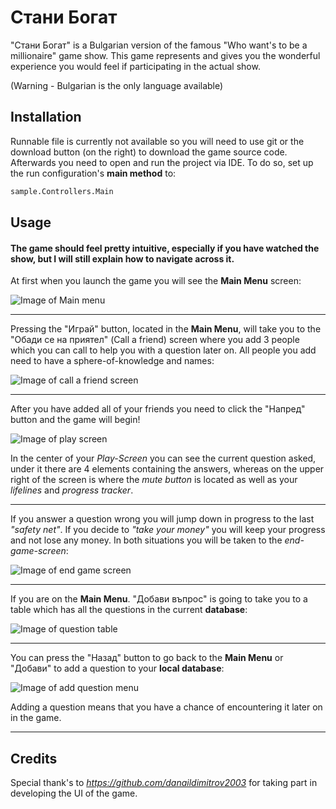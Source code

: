 # Стани Богат

"Стани Богат" is a Bulgarian version of the famous "Who want's to be a millionaire" game show. This game represents and gives you the wonderful experience you would feel if participating in the actual show. 

(Warning - Bulgarian is the only language available)

## Installation

Runnable file is currently not available so you will need to use git or the download button (on the right) to download the game source code. Afterwards you need to open and run the project via IDE. To do so, set up the run configuration's **main method** to:

```bash
sample.Controllers.Main
```

## Usage
#### The game should feel pretty intuitive, especially if you have watched the show, but I will still explain how to navigate across it.

At first when you launch the game you will see the **Main Menu** screen:

![Image of Main menu](https://scontent.fsof9-1.fna.fbcdn.net/v/t1.15752-9/119018956_2649885165282597_1766435756098614482_n.png?_nc_cat=110&_nc_sid=ae9488&_nc_ohc=CfG_lGAOzgYAX-RPRuk&_nc_ht=scontent.fsof9-1.fna&oh=dfcc5417f01d30015abffb2efbef7e4d&oe=5FA7A964)

----------------------------------------
Pressing the "Играй" button, located in the **Main Menu**, will take you to the "Обади се на приятел" (Call a friend) screen where you add 3 people which you can call to help you with a question later on. All people you add need to have a sphere-of-knowledge and names:

![Image of call a friend screen](https://scontent.fsof9-1.fna.fbcdn.net/v/t1.15752-9/118990822_400337857615502_3875881017116430278_n.png?_nc_cat=103&_nc_sid=b96e70&_nc_ohc=YlTgLkx6MA8AX_rhNIk&_nc_ht=scontent.fsof9-1.fna&oh=fae896a7d00831ef8a375436c3375092&oe=5F7BFB0F)

----------------------------------------
After you have added all of your friends you need to click the "Напред" button and the game will begin!

![Image of play screen](https://scontent.fsof9-1.fna.fbcdn.net/v/t1.15752-9/119006306_1599313673563242_1340465051585041579_n.png?_nc_cat=102&_nc_sid=b96e70&_nc_ohc=tMFMmrlYs20AX9og1jK&_nc_ht=scontent.fsof9-1.fna&oh=7227c4567d5646a6912b63da7f089842&oe=5F7B81F8)

In the center of your *Play-Screen* you can see the current question asked, under it there are 4 elements containing the answers, whereas on the upper right of the screen is where the *mute button* is located as well as your *lifelines* and *progress tracker*.

----------------------------------------

If you answer a question wrong you will jump down in progress to the last *"safety net"*. If you decide to *"take your money"* you will keep your progress and not lose any money. In both situations you will be taken to the *end-game-screen*:

![Image of end game screen](https://scontent.fsof9-1.fna.fbcdn.net/v/t1.15752-9/118984158_318403372583972_7341418691522386328_n.png?_nc_cat=102&_nc_sid=b96e70&_nc_ohc=tzYfJJSfWocAX-il3jV&_nc_ht=scontent.fsof9-1.fna&oh=9447abf39174e2477f67472dbd19b670&oe=5F7C540B)

----------------------------------------
If you are on the **Main Menu**. "Добави въпрос" is going to take you to a table which has all the questions in the current **database**:

![Image of question table](https://scontent.fsof9-1.fna.fbcdn.net/v/t1.15752-9/118983614_350717676079266_2512452299561691940_n.png?_nc_cat=104&_nc_sid=b96e70&_nc_ohc=_3JaS0Rwt7MAX9z2akU&_nc_ht=scontent.fsof9-1.fna&oh=565676081443c657e948e2374aaebef4&oe=5F7D5B8C)

----------------------------------------
You can press the "Назад" button to go back to the **Main Menu** or "Добави" to add a question to your **local database**:

![Image of add question menu](https://scontent.fsof9-1.fna.fbcdn.net/v/t1.15752-9/119026378_1794525330735918_2499460216370872463_n.png?_nc_cat=106&_nc_sid=b96e70&_nc_ohc=V7xU5IneKigAX8D-6vp&_nc_ht=scontent.fsof9-1.fna&oh=a816eb68923b02adcd86f0a1f73b01a0&oe=5F7CEEE5) 

Adding a question means that you have a chance of encountering it later on in the game.

----------------------------------------



## Credits
Special thank's to *https://github.com/danaildimitrov2003*  for taking part in developing the UI of the game.


